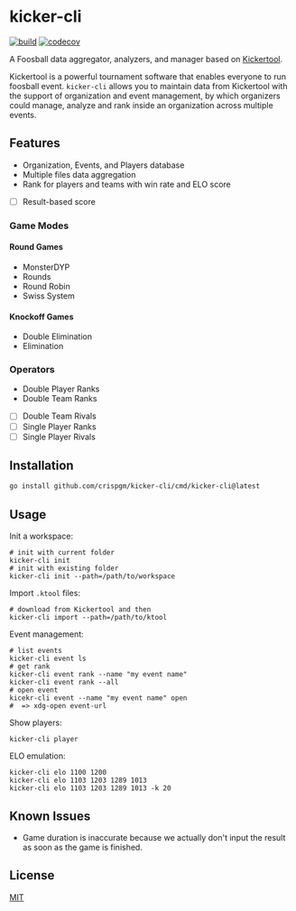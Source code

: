 # kicker-cli

[![build](https://github.com/crispgm/kicker-cli/actions/workflows/build.yml/badge.svg)](https://github.com/crispgm/kicker-cli/actions/workflows/build.yml)
[![codecov](https://codecov.io/gh/crispgm/kicker-cli/graph/badge.svg?token=MMGE8I5YNI)](https://codecov.io/gh/crispgm/kicker-cli)

A Foosball data aggregator, analyzers, and manager based on [Kickertool](https://app.kickertool.de/).

Kickertool is a powerful tournament software that enables everyone to run foosball event.
`kicker-cli` allows you to maintain data from Kickertool with the support of organization and event management,
by which organizers could manage, analyze and rank inside an organization across multiple events.

## Features

- Organization, Events, and Players database
- Multiple files data aggregation
- Rank for players and teams with win rate and ELO score
- [ ] Result-based score

### Game Modes

#### Round Games

- MonsterDYP
- Rounds
- Round Robin
- Swiss System

#### Knockoff Games

- Double Elimination
- Elimination

### Operators

- Double Player Ranks
- Double Team Ranks
- [ ] Double Team Rivals
- [ ] Single Player Ranks
- [ ] Single Player Rivals

## Installation

```bash
go install github.com/crispgm/kicker-cli/cmd/kicker-cli@latest
```

## Usage

Init a workspace:
```shell
# init with current folder
kicker-cli init
# init with existing folder
kicker-cli init --path=/path/to/workspace
```

Import `.ktool` files:
```shell
# download from Kickertool and then
kicker-cli import --path=/path/to/ktool
```

Event management:
```shell
# list events
kicker-cli event ls
# get rank
kicker-cli event rank --name "my event name"
kicker-cli event rank --all
# open event
kicekr-cli event --name "my event name" open
#  => xdg-open event-url
```

Show players:
```shell
kicker-cli player
```

ELO emulation:
```shell
kicker-cli elo 1100 1200
kicker-cli elo 1103 1203 1289 1013
kicker-cli elo 1103 1203 1289 1013 -k 20
```

## Known Issues

- Game duration is inaccurate because we actually don't input the result as soon as the game is finished.

## License

[MIT](/LICENSE)
